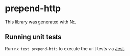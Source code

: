 # prepend-http

This library was generated with [Nx](https://nx.dev).

## Running unit tests

Run `nx test prepend-http` to execute the unit tests via [Jest](https://jestjs.io).
